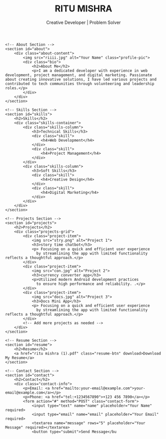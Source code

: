 <!DOCTYPE html>
<html lang="en">
<head>
    <meta charset="UTF-8">
    <meta name="viewport" content="width=device-width, initial-scale=1.0">
    <title>My Portfolio</title>
    <link rel="stylesheet" href="portfolio.css">
</head>
<body>
    <!-- Header Section -->
    <header>
        <div class="logo">
            <h1>RITU MISHRA</h1>
        </div>
        <p class="tagline">Creative Developer | Problem Solver</p>
    </header>

    <!-- About Section -->
    <section id="about">
        <div class="about-content">
            <img src="riiii.jpg" alt="Your Name" class="profile-pic">
            <div class="bio">
                <h2>About Me</h2>
                <p>I am a dedicated developer with experience in web development, project management, and digital marketing. Passionate about creating innovative solutions, I have led various projects and contributed to tech communities through volunteering and leadership roles.</p>
            </div>
        </div>
    </section>

    <!-- Skills Section -->
    <section id="skills">
        <h2>Skills</h2>
        <div class="skills-container">
            <div class="skills-column">
                <h3>Technical Skills</h3>
                <div class="skill">
                    <h4>Web Development</h4>
                </div>
                <div class="skill">
                    <h4>Project Management</h4>
                </div>
            </div>
            <div class="skills-column">
                <h3>Soft Skills</h3>
                <div class="skill">
                    <h4>Creative Design</h4>
                </div>
                <div class="skill">
                    <h4>Digital Marketing</h4>
                </div>
            </div>
        </div>
    </section>

    <!-- Projects Section -->
    <section id="projects">
        <h2>Projects</h2>
        <div class="projects-grid">
            <div class="project-item">
                <img src="stry.png" alt="Project 1">
                <h3>story time chatbot</h3>
                <p> Focusing on a quick and efficient user experience
                  by streamlining the app with limited functionality reflects a thoughtful approach.</p>
            </div>
            <div class="project-item">
                <img src="con.jpg" alt="Project 2">
                <h3>currency converter app</h3>
                <p>Utilized modern Android development practices 
                  to ensure high performance and reliability. .</p>
            </div>
            <div class="project-item">
                <img src="docs.jpg" alt="Project 3">
                <h3>Docs Mini App</h3>
                <p> Focusing on a quick and efficient user experience
                  by streamlining the app with limited functionality reflects a thoughtful approach.</p>
            </div>
            <!-- Add more projects as needed -->
        </div>
    </section>

    <!-- Resume Section -->
    <section id="resume">
        <h2>Resume</h2>
        <a href="ritu mishra (1).pdf" class="resume-btn" download>Download My Resume</a>
    </section>

    <!-- Contact Section -->
    <section id="contact">
        <h2>Contact</h2>
        <div class="contact-info">
            <p>Email: <a href="mailto:your-email@example.com">your-email@example.com</a></p>
            <p>Phone: <a href="tel:+1234567890">+123 456 7890</a></p>
            <form action="#" method="POST" class="contact-form">
                <input type="text" name="name" placeholder="Your Name" required>
                <input type="email" name="email" placeholder="Your Email" required>
                <textarea name="message" rows="5" placeholder="Your Message" required></textarea>
                <button type="submit">Send Message</bu
